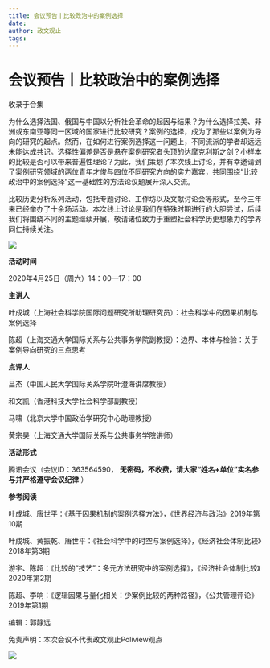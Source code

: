 ```yaml
---
title: 会议预告丨比较政治中的案例选择
date: 
author: 政文观止
tags: 
---
```

# 会议预告丨比较政治中的案例选择


收录于合集

为什么选择法国、俄国与中国以分析社会革命的起因与结果？为什么选择拉美、非洲或东南亚等同一区域的国家进行比较研究？案例的选择，成为了那些以案例为导向的研究的起点。然而，在如何进行案例选择这一问题上，不同流派的学者却远远未能达成共识。选择性偏差是否是悬在案例研究者头顶的达摩克利斯之剑？小样本的比较是否可以带来普遍性理论？为此，我们策划了本次线上讨论，并有幸邀请到了案例研究领域的两位青年才俊与四位不同研究方向的实力嘉宾，共同围绕“比较政治中的案例选择”这一基础性的方法论议题展开深入交流。  

  

比较历史分析系列活动，包括专题讨论、工作坊以及文献讨论会等形式，至今三年来已经举办了十余场活动。本次线上讨论是我们在特殊时期进行的大胆尝试，后续我们将围绕不同的主题继续开展，敬请诸位致力于重塑社会科学历史想象力的学界同仁持续关注。

  

![](/images/314/2.jpeg)

  

  
  

  

  

  

 **活动时间**  

  

2020年4月25日（周六）14：00—17：00

  

  

 **主讲人**

  

叶成城（上海社会科学院国际问题研究所助理研究员）：社会科学中的因果机制与案例选择

  

陈超（上海交通大学国际关系与公共事务学院副教授）：边界、本体与检验：关于案例导向研究的三点思考

  

  

 **点评人**  

  

吕杰（中国人民大学国际关系学院叶澄海讲席教授）

  

和文凯（香港科技大学社会科学部副教授）  

  

马啸（北京大学中国政治学研究中心助理教授）

  

黄宗昊（上海交通大学国际关系与公共事务学院讲师）

  

  

 **活动形式**  

  

腾讯会议（会议ID：363564590， **无密码，不收费，请大家“姓名+单位”实名参与并严格遵守会议纪律** ）

  

  

 **参考阅读**

  

叶成城、唐世平：《基于因果机制的案例选择方法》，《世界经济与政治》2019年第10期

  

叶成城、黄振乾、唐世平：《社会科学中的时空与案例选择》，《经济社会体制比较》2018年第3期

  

游宇、陈超：《比较的“技艺”：多元方法研究中的案例选择》，《经济社会体制比较》2020年第2期

  

陈超、李响：《逻辑因果与量化相关：少案例比较的两种路径》，《公共管理评论》2019年第1期

  

编辑：郭静远

免责声明：本次会议不代表政文观止Poliview观点

  

![](/images/314/3.jpeg)

  

